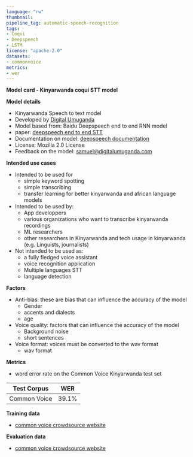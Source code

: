 ```yaml
---
language: "rw"
thumbnail:
pipeline_tag: automatic-speech-recognition
tags:
- Coqui
- Deepspeech
- LSTM
license: "apache-2.0"
datasets:
- commonvoice
metrics:
- wer
---
```


**Model card - Kinyarwanda coqui STT model**

**Model details**
- Kinyarwanda Speech to text model
- Developed by [Digital Umuganda](digitalumuganda.com)
- Model based from: Baidu Deepspeech end to end RNN model
- paper: [deepspeech end to end STT](https://arxiv.org/pdf/1412.5567.pdf)
- Documentation on model: [deepspeech documentation](https://deepspeech.readthedocs.io/)
- License: Mozilla 2.0 License
- Feedback on the model: samuel@digitalumuganda.com

**Intended use cases**
- Intended to be used for 
  - simple keyword spotting
  - simple transcribing
  - transfer learning for better kinyarwanda and african language models
- Intended to be used by:
  - App developpers
  - various organizations who want to transcribe kinyarwanda recordings
  - ML researchers
  - other researchers in Kinyarwanda and tech usage in kinyarwanda (e.g. Linguists, journalists)
- Not intended to be used as:
  - a fully fledged voice assistant
  - voice recognition application 
  - Multiple languages STT
  - language detection 
  
**Factors**
- Anti-bias: these are bias that can influence the accuracy of the model
  - Gender
  - accents and dialects
  - age
- Voice quality: factors that can influence the accuracy of the model
  - Background noise
  - short sentences
- Voice format: voices must be converted to the wav format
  - wav format
  
**Metrics**
- word error rate on the Common Voice Kinyarwanda test set

|Test Corpus|WER|
|-----------|---|
|Common Voice|39.1\%|

**Training data**
- [common voice crowdsource website](https://commonvoice.mozilla.org/en/datasets)

**Evaluation data**
- [common voice crowdsource website](https://commonvoice.mozilla.org/en/datasets)
